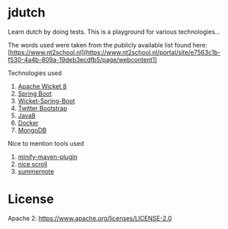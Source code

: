 # jdutch
Learn dutch by doing tests. This is a playground for various technologies...

The words used were taken from the publicly available list found here: [https://www.nt2school.nl](https://www.nt2school.nl/portal/site/e7563c1b-f530-4a4b-809a-19deb3ecdfb5/page/webcontent1)

Technologies used 
  1. [Apache Wicket 8](https://wicket.apache.org/)
  2. [Spring Boot](https://projects.spring.io/spring-boot/)
  3. [Wicket-Spring-Boot](https://github.com/MarcGiffing/wicket-spring-boot)
  4. [Twitter Bootstrap](http://getbootstrap.com/)
  5. [Java8](http://www.oracle.com/technetwork/java/javaee/overview/index.html)
  6. [Docker](https://www.docker.com/)
  7. [MongoDB](https://www.mongodb.com/)

Nice to mention tools used
  1. [minify-maven-plugin](https://github.com/samaxes/minify-maven-plugin)
  2. [nice scroll](https://nicescroll.areaaperta.com/demo/)
  3. [summernote](https://summernote.org)

# License
Apache 2: https://www.apache.org/licenses/LICENSE-2.0

